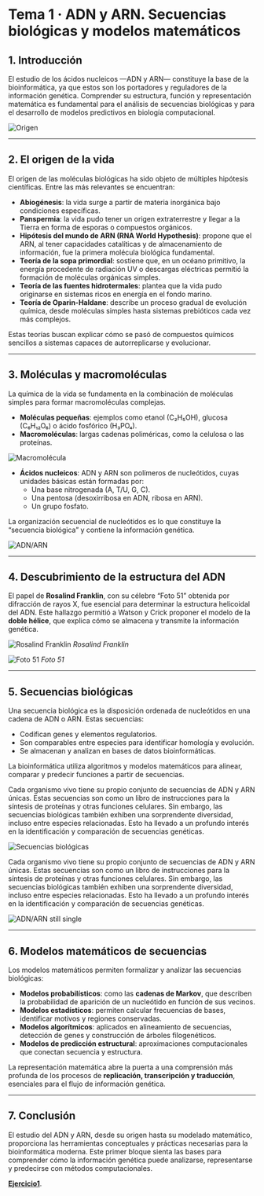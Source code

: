 # Tema 1 · ADN y ARN. Secuencias biológicas y modelos matemáticos

## 1. Introducción
El estudio de los ácidos nucleicos —ADN y ARN— constituye la base de la bioinformática, ya que estos son los portadores y reguladores de la información genética. Comprender su estructura, función y representación matemática es fundamental para el análisis de secuencias biológicas y para el desarrollo de modelos predictivos en biología computacional.

![Origen](B101/01_mundo.png "Origen")

---

## 2. El origen de la vida
El origen de las moléculas biológicas ha sido objeto de múltiples hipótesis científicas. Entre las más relevantes se encuentran:

- **Abiogénesis**: la vida surge a partir de materia inorgánica bajo condiciones específicas.
- **Panspermia**: la vida pudo tener un origen extraterrestre y llegar a la Tierra en forma de esporas o compuestos orgánicos.
- **Hipótesis del mundo de ARN (RNA World Hypothesis)**: propone que el ARN, al tener capacidades catalíticas y de almacenamiento de información, fue la primera molécula biológica fundamental.
- **Teoría de la sopa primordial**: sostiene que, en un océano primitivo, la energía procedente de radiación UV o descargas eléctricas permitió la formación de moléculas orgánicas simples.
- **Teoría de las fuentes hidrotermales**: plantea que la vida pudo originarse en sistemas ricos en energía en el fondo marino.
- **Teoría de Oparin-Haldane**: describe un proceso gradual de evolución química, desde moléculas simples hasta sistemas prebióticos cada vez más complejos.

Estas teorías buscan explicar cómo se pasó de compuestos químicos sencillos a sistemas capaces de autorreplicarse y evolucionar.

---

## 3. Moléculas y macromoléculas
La química de la vida se fundamenta en la combinación de moléculas simples para formar macromoléculas complejas.

- **Moléculas pequeñas**: ejemplos como etanol (C₂H₅OH), glucosa (C₆H₁₂O₆) o ácido fosfórico (H₃PO₄).
- **Macromoléculas**: largas cadenas poliméricas, como la celulosa o las proteínas.

![Macromolécula](B101/01_macromol.png "Macromolécula")

- **Ácidos nucleicos**: ADN y ARN son polímeros de nucleótidos, cuyas unidades básicas están formadas por:
    - Una base nitrogenada (A, T/U, G, C).
    - Una pentosa (desoxirribosa en ADN, ribosa en ARN).
    - Un grupo fosfato.

La organización secuencial de nucleótidos es lo que constituye la “secuencia biológica” y contiene la información genética.

![ADN/ARN](B101/01_adnarn.png "ADN/ARN")

---

## 4. Descubrimiento de la estructura del ADN
El papel de **Rosalind Franklin**, con su célebre “Foto 51” obtenida por difracción de rayos X, fue esencial para determinar la estructura helicoidal del ADN. Este hallazgo permitió a Watson y Crick proponer el modelo de la **doble hélice**, que explica cómo se almacena y transmite la información genética.

![Rosalind Franklin](B101/01_rosalind.png "Rosalind Franklin")
*Rosalind Franklin*

![Foto 51](B101/01_foto51.png "Foto 51")
*Foto 51*

---

## 5. Secuencias biológicas
Una secuencia biológica es la disposición ordenada de nucleótidos en una cadena de ADN o ARN. Estas secuencias:
- Codifican genes y elementos regulatorios.
- Son comparables entre especies para identificar homología y evolución.
- Se almacenan y analizan en bases de datos bioinformáticas.

La bioinformática utiliza algoritmos y modelos matemáticos para alinear, comparar y predecir funciones a partir de secuencias.

Cada organismo vivo tiene su propio conjunto de secuencias de ADN y ARN únicas. Estas secuencias son como un libro de instrucciones para la síntesis de proteínas y otras funciones celulares. Sin embargo, las secuencias biológicas también exhiben una sorprendente diversidad, incluso entre especies relacionadas. Esto ha llevado a un profundo interés en la identificación y comparación de secuencias genéticas.

![Secuencias biológicas](B101/01_adnarnsecbio.png "Secuencias biológicas")

Cada organismo vivo tiene su propio conjunto de secuencias de ADN y ARN únicas. Estas secuencias son como un libro de instrucciones para la síntesis de proteínas y otras funciones celulares. Sin embargo, las secuencias biológicas también exhiben una sorprendente diversidad, incluso entre especies relacionadas. Esto ha llevado a un profundo interés en la identificación y comparación de secuencias genéticas.

![ADN/ARN still single](B101/01_adnarnjoke.png "SADN/ARN still single")

---

## 6. Modelos matemáticos de secuencias
Los modelos matemáticos permiten formalizar y analizar las secuencias biológicas:

- **Modelos probabilísticos**: como las **cadenas de Markov**, que describen la probabilidad de aparición de un nucleótido en función de sus vecinos.
- **Modelos estadísticos**: permiten calcular frecuencias de bases, identificar motivos y regiones conservadas.
- **Modelos algorítmicos**: aplicados en alineamiento de secuencias, detección de genes y construcción de árboles filogenéticos.
- **Modelos de predicción estructural**: aproximaciones computacionales que conectan secuencia y estructura.

La representación matemática abre la puerta a una comprensión más profunda de los procesos de **replicación, transcripción y traducción**, esenciales para el flujo de información genética.

---

## 7. Conclusión
El estudio del ADN y ARN, desde su origen hasta su modelado matemático, proporciona las herramientas conceptuales y prácticas necesarias para la bioinformática moderna. Este primer bloque sienta las bases para comprender cómo la información genética puede analizarse, representarse y predecirse con métodos computacionales.

 **[Ejercicio1](ejercicios_adn_arn_interactivo.md)**.
